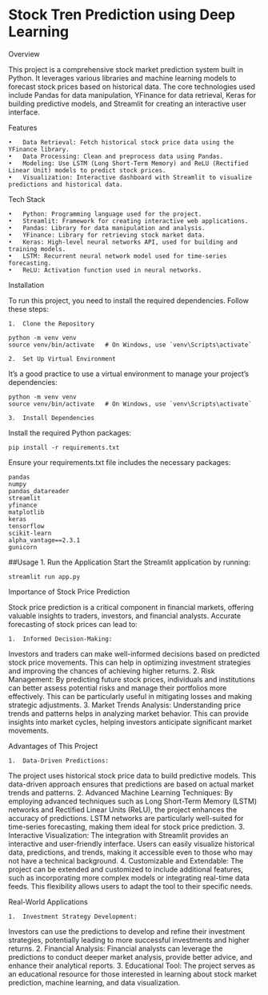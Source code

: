 # Stock Tren Prediction using Deep Learning


Overview

This project is a comprehensive stock market prediction system built in Python. It leverages various libraries and machine learning models to forecast stock prices based on historical data. The core technologies used include Pandas for data manipulation, YFinance for data retrieval, Keras for building predictive models, and Streamlit for creating an interactive user interface.

Features

	•	Data Retrieval: Fetch historical stock price data using the YFinance library.
	•	Data Processing: Clean and preprocess data using Pandas.
	•	Modeling: Use LSTM (Long Short-Term Memory) and ReLU (Rectified Linear Unit) models to predict stock prices.
	•	Visualization: Interactive dashboard with Streamlit to visualize predictions and historical data.

Tech Stack

	•	Python: Programming language used for the project.
	•	Streamlit: Framework for creating interactive web applications.
	•	Pandas: Library for data manipulation and analysis.
	•	YFinance: Library for retrieving stock market data.
	•	Keras: High-level neural networks API, used for building and training models.
	•	LSTM: Recurrent neural network model used for time-series forecasting.
	•	ReLU: Activation function used in neural networks.

Installation

To run this project, you need to install the required dependencies. Follow these steps:

	1.	Clone the Repository

```
python -m venv venv
source venv/bin/activate   # On Windows, use `venv\Scripts\activate`
```
	2.	Set Up Virtual Environment
It’s a good practice to use a virtual environment to manage your project’s dependencies:
```
python -m venv venv
source venv/bin/activate   # On Windows, use `venv\Scripts\activate`
```
	3.	Install Dependencies
Install the required Python packages:
```
pip install -r requirements.txt
```
Ensure your requirements.txt file includes the necessary packages:
```
pandas
numpy
pandas_datareader
streamlit
yfinance
matplotlib
keras
tensorflow
scikit-learn
alpha_vantage==2.3.1
gunicorn
```


##Usage
	1.	Run the Application
Start the Streamlit application by running:
```
streamlit run app.py
```


Importance of Stock Price Prediction

Stock price prediction is a critical component in financial markets, offering valuable insights to traders, investors, and financial analysts. Accurate forecasting of stock prices can lead to:

	1.	Informed Decision-Making:
Investors and traders can make well-informed decisions based on predicted stock price movements. This can help in optimizing investment strategies and improving the chances of achieving higher returns.
	2.	Risk Management:
By predicting future stock prices, individuals and institutions can better assess potential risks and manage their portfolios more effectively. This can be particularly useful in mitigating losses and making strategic adjustments.
	3.	Market Trends Analysis:
Understanding price trends and patterns helps in analyzing market behavior. This can provide insights into market cycles, helping investors anticipate significant market movements.

Advantages of This Project

	1.	Data-Driven Predictions:
The project uses historical stock price data to build predictive models. This data-driven approach ensures that predictions are based on actual market trends and patterns.
	2.	Advanced Machine Learning Techniques:
By employing advanced techniques such as Long Short-Term Memory (LSTM) networks and Rectified Linear Units (ReLU), the project enhances the accuracy of predictions. LSTM networks are particularly well-suited for time-series forecasting, making them ideal for stock price prediction.
	3.	Interactive Visualization:
The integration with Streamlit provides an interactive and user-friendly interface. Users can easily visualize historical data, predictions, and trends, making it accessible even to those who may not have a technical background.
	4.	Customizable and Extendable:
The project can be extended and customized to include additional features, such as incorporating more complex models or integrating real-time data feeds. This flexibility allows users to adapt the tool to their specific needs.

Real-World Applications

	1.	Investment Strategy Development:
Investors can use the predictions to develop and refine their investment strategies, potentially leading to more successful investments and higher returns.
	2.	Financial Analysis:
Financial analysts can leverage the predictions to conduct deeper market analysis, provide better advice, and enhance their analytical reports.
	3.	Educational Tool:
The project serves as an educational resource for those interested in learning about stock market prediction, machine learning, and data visualization.
